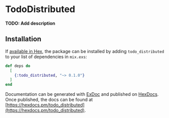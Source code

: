 # TodoDistributed

**TODO: Add description**

## Installation

If [available in Hex](https://hex.pm/docs/publish), the package can be installed
by adding `todo_distributed` to your list of dependencies in `mix.exs`:

```elixir
def deps do
  [
    {:todo_distributed, "~> 0.1.0"}
  ]
end
```

Documentation can be generated with [ExDoc](https://github.com/elixir-lang/ex_doc)
and published on [HexDocs](https://hexdocs.pm). Once published, the docs can
be found at [https://hexdocs.pm/todo_distributed](https://hexdocs.pm/todo_distributed).

